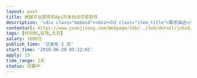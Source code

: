```yaml
---                
layout: post       
title: 根据平台提供的Api开发自动交易软件           
description: '<div class="mobmid"><div><h3 class="item_title">需求描述</h3><p>需求是做炒股自动交易软件，功能很简单，基本上就是下订单买卖，取消订单，查询订单等，根据我提供的策略进行自动买卖，比如达到某个点进行低买高卖</p></div><!--info end--></div>'     
contenturl: https://www.yuanjisong.com/Webpage/Job/../Job/detail/jobid/101590      
tags: [时间制,驻场,北京]            
salary: 1600元          
publish_time: '已发布 2 天'         
start_time: '2018-06-20 05:12:01'           
apply: 13                   
time_range: 2天              
status: 招募中                  
---                 
```

